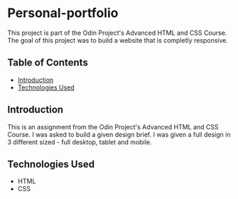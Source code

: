 # Personal-portfolio

This project is part of the Odin Project's Advanced HTML and CSS Course.
The goal of this project was to build a website that is completly responsive.

## Table of Contents

- [Introduction](#introduction)
- [Technologies Used](#technologies-used)

## Introduction

This is an assignment from the Odin Project's Advanced HTML and CSS Course.
I was asked to build a given design brief. I was given a full design in 3 different sized - full desktop, tablet and mobile.

## Technologies Used

- HTML
- CSS
